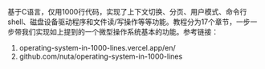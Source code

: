 
基于C语言，仅用1000行代码，实现了上下文切换、分页、用户模式、命令行shell、磁盘设备驱动程序和文件读/写操作等等功能。教程分为17个章节，一步一步带我们实现如上提到的一个微型操作系统基本的功能。参考链接：

1. operating-system-in-1000-lines.vercel.app/en/
2. github.com/nuta/operating-system-in-1000-lines
